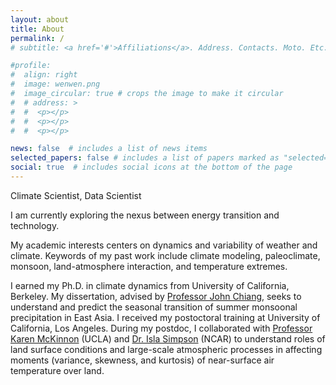 ```yaml
---
layout: about
title: About
permalink: /
# subtitle: <a href='#'>Affiliations</a>. Address. Contacts. Moto. Etc.

#profile:
#  align: right
#  image: wenwen.png
#  image_circular: true # crops the image to make it circular
#  # address: >
#  #  <p></p>
#  #  <p></p>
#  #  <p></p>

news: false  # includes a list of news items
selected_papers: false # includes a list of papers marked as "selected={true}"
social: true  # includes social icons at the bottom of the page
---
```

Climate Scientist, Data Scientist

I am currently exploring the nexus between energy transition and technology. 

My academic interests centers on dynamics and variability of weather and climate. Keywords of my past work include climate modeling, paleoclimate, monsoon, land-atmosphere interaction, and temperature extremes. 

I earned my Ph.D. in climate dynamics from University of California, Berkeley. My dissertation, advised by [Professor John Chiang](https://pages.github.berkeley.edu/jch-chiang/webpage/), seeks to understand and predict the seasonal transition of summer monsoonal precipitation in East Asia. I received my postoctoral training at University of California, Los Angeles. During my postdoc, I collaborated with [Professor Karen McKinnon](https://karenamckinnon.github.io/) (UCLA) and [Dr. Isla Simpson](https://staff.ucar.edu/users/islas) (NCAR) to understand roles of land surface conditions and large-scale atmospheric processes in affecting moments (variance, skewness, and kurtosis) of near-surface air temperature over land. 

